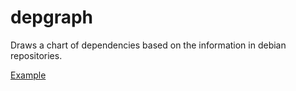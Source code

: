 # depgraph

Draws a chart of dependencies based on the information in debian repositories.

[Example](https://github.com/probonopd/AppImageKit/blob/master/depgraph/marble.svg)
